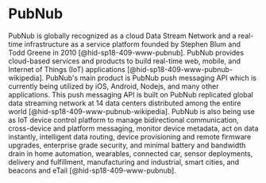 PubNub
======

PubNub is globally recognized as a cloud Data Stream Network and a
real-time infrastructure as a service platform founded by Stephen Blum
and Todd Greene in 2010 [@hid-sp18-409-www-pubnub]. PubNub provides
cloud-based services and products to build real-time web, mobile, and
Internet of Things (IoT)
applications [@hid-sp18-409-www-pubnub-wikipedia]. PubNub's main product
is PubNub push messaging API which is currently being utilized by iOS,
Android, Nodejs, and many other applications. This push messaging API is
built on PubNub replicated global data streaming network at 14 data
centers distributed among the entire
world [@hid-sp18-409-www-pubnub-wikipedia]. PubNub is also being use as
IoT device control platform to manage bidirectional communication,
cross-device and platform messaging, monitor device metadata, act on
data instantly, intelligent data routing, device provisioning and remote
firmware upgrades, enterprise grade security, and minimal battery and
bandwidth drain in home automation, wearables, connected car, sensor
deployments, delivery and fulfillment, manufacturing and industrial,
smart cities, and beacons and eTail [@hid-sp18-409-www-pubnub].
